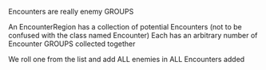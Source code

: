 Encounters are really enemy GROUPS

An EncounterRegion has a collection of potential Encounters (not to be confused with the class named Encounter)
        Each has an arbitrary number of Encounter GROUPS collected together

We roll one from the list and add ALL enemies in ALL Encounters added
